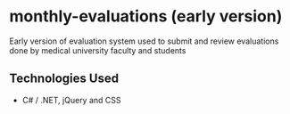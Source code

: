 # monthly-evaluations (early version)
Early version of evaluation system used to submit and review evaluations done by medical university faculty and students

## Technologies Used
* C# / .NET, jQuery and CSS

